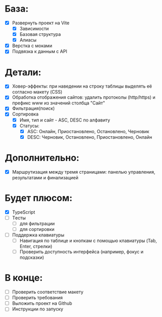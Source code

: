 # База:

- [x] Развернуть проект на Vite
  - [x] Зависимости
  - [x] Базовая структура
  - [x] Алиасы
- [x] Верстка с моками
- [x] Подвязка к данным с API

# Детали:

- [x] Ховер-эффекты: при наведении на строку таблицы выделять её согласно макету (CSS)
- [x] Обработка отображения сайтов: удалить протоколы (http/https) и префикс www из значений столбца "Сайт"
- [x] Фильтрация(поиск)
- [x] Сортировка
  - [x] Имя, тип и сайт - ASC, DESC по алфавиту
  - [x] Статусы:
    - [x] ASC: Онлайн, Приостановлено, Остановлено, Черновик
    - [x] DESC: Черновик, Остановлено, Приостановлено, Онлайн

# Дополнительно:

- [x] Маршрутизация между тремя страницами: панелью управления, результатами и финализацией

# Будет плюсом:

- [x] TypeScript
- [ ] Tесты
  - [ ] для фильтрации
  - [ ] для сортировки
- [ ] Поддержка клавиатуры
  - [ ] Навигация по таблице и кнопкам с помощью клавиатуры (Tab, Enter, стрелки)
  - [ ] Проверить доступность интерфейса (например, фокус и подсказки)

# В конце:

- [ ] Проверить соответствие макету
- [ ] Проверить требования
- [ ] Выложить проект на Github
- [ ] Инструкции по запуску
